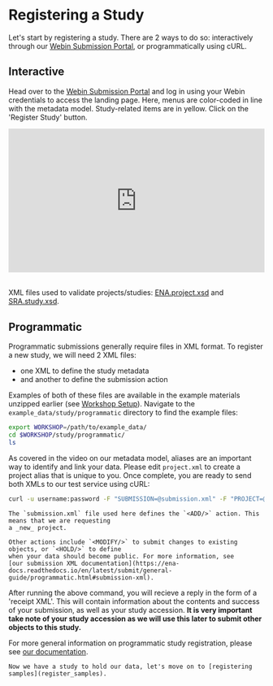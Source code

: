 # Registering a Study

Let's start by registering a study. There are 2 ways to do so: interactively through our 
[Webin Submission Portal](https://wwwdev.ebi.ac.uk/ena/submit/webin/login), or programmatically
using cURL.

## Interactive

Head over to the [Webin Submission Portal](https://wwwdev.ebi.ac.uk/ena/submit/webin/login)
and log in using your Webin credentials to access the landing page.  Here, menus are color-coded
in line with the metadata model. Study-related items are in yellow. Click on the 'Register Study'
button.

<div style="position: relative; padding-bottom: 56.25%; height: 0; overflow: hidden; max-width: 100%; height: auto;">
    <iframe src="https://www.youtube.com/embed/3nArbshyzIk" frameborder="0" allowfullscreen style="position: absolute; top: 0; left: 0; width: 100%; height: 100%;"></iframe>
</div><br/>

XML files used to validate projects/studies: [ENA.project.xsd](https://github.com/enasequence/schema/blob/master/src/main/resources/uk/ac/ebi/ena/sra/schema/ENA.project.xsd) and [SRA.study.xsd](https://github.com/enasequence/schema/blob/master/src/main/resources/uk/ac/ebi/ena/sra/schema/SRA.study.xsd). 

## Programmatic

Programmatic submissions generally require files in XML format. To register a new study,
we will need 2 XML files:

- one XML to define the study metadata
- and another to define the submission action

Examples of both of these files are available in the example materials unzipped earlier (see [Workshop Setup](https://ena-covid19-docs.readthedocs.io/en/latest/submission_workshop/getting_started.html#workshop-setup)).
Navigate to the `example_data/study/programmatic` directory to find the example files:

```bash
export WORKSHOP=/path/to/example_data/
cd $WORKSHOP/study/programmatic/
ls
```

As covered in the video on our metadata model, aliases are an important way to identify and
link your data. Please edit `project.xml` to create a project alias that is unique to you.
Once complete, you are ready to send both XMLs to our test service using cURL:

```bash
curl -u username:password -F "SUBMISSION=@submission.xml" -F "PROJECT=@project.xml" "https://wwwdev.ebi.ac.uk/ena/submit/drop-box/submit/"
```

```{note}
The `submission.xml` file used here defines the `<ADD/>` action. This means that we are requesting
a _new_ project.

Other actions include `<MODIFY/>` to submit changes to existing objects, or `<HOLD/>` to define
when your data should become public. For more information, see 
[our submission XML documentation](https://ena-docs.readthedocs.io/en/latest/submit/general-guide/programmatic.html#submission-xml).
```

After running the above command, you will recieve a reply in the form of a 'receipt XML'. This 
will contain information about the contents and success of your submission, as well as your study accession.
**It is very important take note of your study accession as we will use this later to submit other objects to this study.**

For more general information on programmatic study registration, please see [our documentation](https://ena-docs.readthedocs.io/en/latest/submit/study/programmatic.html).

```{tip} 
Now we have a study to hold our data, let's move on to [registering samples](register_samples).
```

